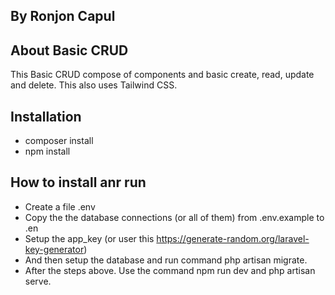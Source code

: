 ## By Ronjon Capul

## About Basic CRUD

This Basic CRUD compose of components and basic create, read, update and delete.
This also uses Tailwind CSS.

## Installation

-   composer install
-   npm install

## How to install anr run

-   Create a file .env
-   Copy the the database connections (or all of them) from .env.example to .en
-   Setup the app_key (or user this https://generate-random.org/laravel-key-generator)
-   And then setup the database and run command php artisan migrate.
-   After the steps above. Use the command npm run dev and php artisan serve.
